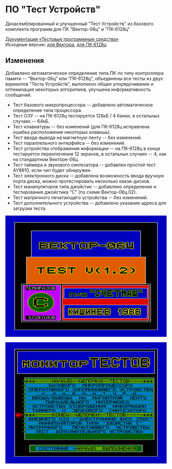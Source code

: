 # ПО "Тест Устройств"
Дизасемблированный и улучшенный "Тест Устройств" из базового комплекта программ для ПК "Вектор-06ц" и "ПК-6128ц"

[Документация «Тестовые программные средства»](http://caglrc.cc/scalar/ware/775/)<br>
Исходные версии: [для Вектора](http://caglrc.cc/scalar/ware/621/), [для ПК-6128ц](https://github.com/ImproverX/PK-6128c_PP/blob/main/ROM/TEST_(PK6128TS).COM)

## Изменения
Добавлено автоматическое определение типа ПК по типу контроллера памяти -- "Вектор-06ц" или "ПК-6128ц", объединены все тесты из двух вариантов "Теста Устройств", выполнено общее упорядочивание и оптимизация некоторых алгоритмов, улучшена информативность сообщений.
* Тест базового микропроцессора -- добавлено автоматическое определение типа процессора.
* Тест ОЗУ -- на ПК-6128ц тестируется 128кБ / 4 банки, в остальных случаях -- 64кБ.
* Тест клавиатуры -- без изменений (для ПК-6128ц исправлена ошибка расположения некоторых клавишь).
* Тест ввода-вывода на магнитную ленту -- без изменений.
* Тест параллельного интерфейса -- без изменений.
* Тест устройства отображения информации -- на ПК-6128ц в конце тестируется переключение 12 экранов, в остальных случаях -- 4, как на стандартном Векторе-06ц.
* Тест таймера и звукового синтезатора -- добавлен простой тест AY8910, если чип будет обнаружен.
* Тест электронного диска -- добавлена возможность ввода вручную порта диска, можно протестировать несколько квази-дисков.
* Тест манипуляторов типа джойстик -- добавлено определение и тестирования джойстика "С" (по схеме Вектор-06ц.02).
* Тест матричного печатающего устройства -- без изменений.
* Тест дополнительного устройства -- добавлено указание адреса для загрузки теста.

![Screen 1](/testust_scr1.png)

![Screen 2](/testust_scr2.png)
